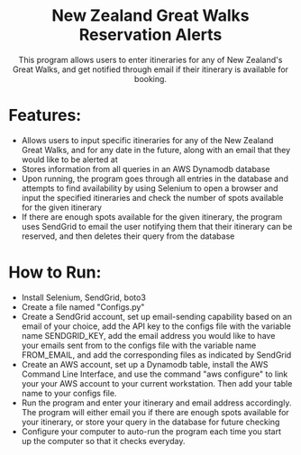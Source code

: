 <h1 align="center">New Zealand Great Walks Reservation Alerts</h1>
<p align="center">This program allows users to enter itineraries for any of New Zealand's Great Walks, and get notified through email if their itinerary is available for booking.</p>

# Features:
* Allows users to input specific itineraries for any of the New Zealand Great Walks, and for any date in the future, along with an email that they would like to be alerted at
* Stores information from all queries in an AWS Dynamodb database
* Upon running, the program goes through all entries in the database and attempts to find availability by using Selenium to open a browser and input the specified itineraries and check the number of spots available for the given itinerary
* If there are enough spots available for the given itinerary, the program uses SendGrid to email the user notifying them that their itinerary can be reserved, and then deletes their query from the database
  
# How to Run:
* Install Selenium, SendGrid, boto3
* Create a file named "Configs.py"
* Create a SendGrid account, set up email-sending capability based on an email of your choice, add the API key to the configs file with the variable name SENDGRID_KEY, add the email address you would like to have your emails sent from to the configs file with the variable name FROM_EMAIL, and add the corresponding files as indicated by SendGrid
* Create an AWS account, set up a Dynamodb table, install the AWS Command Line Interface, and use the command "aws configure" to link your your AWS account to your current workstation. Then add your table name to your configs file.
* Run the program and enter your itinerary and email address accordingly. The program will either email you if there are enough spots available for your itinerary, or store your query in the database for future checking
* Configure your computer to auto-run the program each time you start up the computer so that it checks everyday.
